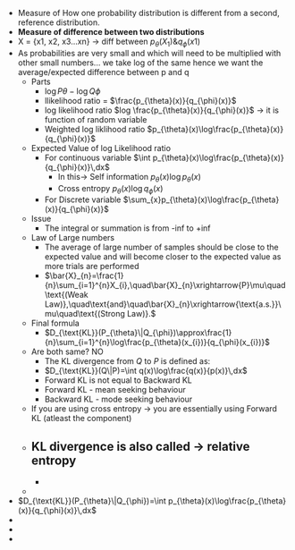 - Measure of How one probability distribution is different from a second, reference distribution.
- **Measure of difference between two distributions**
- X = {x1, x2, x3...xn} -> diff between $p_{\theta}\left(X_1\right)\&q_{\phi}\left(x1\right)$
- As probabilities are very small and which will need to be multiplied with other small numbers... we take log of the same hence we want the average/expected difference between p and q
	- Parts
		- $\log P\theta-\log Q\phi$
		- llikelihood ratio = $\frac{p_{\theta}(x)}{q_{\phi}(x)}$
		- log likelihood ratio $log \frac{p_{\theta}(x)}{q_{\phi}(x)}$ -> it is function of random variable
		- Weighted log liklihood ratio $p_{\theta}(x)\log\frac{p_{\theta}(x)}{q_{\phi}(x)}$
	- Expected Value of log Likelihood ratio
		- For continuous variable $\int p_{\theta}(x)\log\frac{p_{\theta}(x)}{q_{\phi}(x)}\,dx$
			- In this-> Self information $p_{\theta}(x)\log p_{\theta}(x)$
			- Cross entropy $p_{\theta}(x)\log q_{\phi}(x)$
		- For Discrete variable $\sum_{x}p_{\theta}(x)\log\frac{p_{\theta}(x)}{q_{\phi}(x)}$
	- Issue
		- The integral or summation is from -inf to +inf
	- Law of Large numbers
		- The average of large number of samples should be close to the expected value and will become closer to the expected value as more trials are performed
		- $\bar{X}_{n}=\frac{1}{n}\sum_{i=1}^{n}X_{i},\quad\bar{X}_{n}\xrightarrow{P}\mu\quad\text{(Weak Law)},\quad\text{and}\quad\bar{X}_{n}\xrightarrow{\text{a.s.}}\mu\quad\text{(Strong Law)}.$
	- Final formula
		- $D_{\text{KL}}(P_{\theta}\|Q_{\phi})\approx\frac{1}{n}\sum_{i=1}^{n}\log\frac{p_{\theta}(x_{i})}{q_{\phi}(x_{i})}$
	- Are both same? NO
		- The KL divergence from $Q$ to $P$ is defined as:
		- $D_{\text{KL}}(Q\|P)=\int q(x)\log\frac{q(x)}{p(x)}\,dx$
		- Forward KL is not equal to Backward KL
		- Forward KL - mean seeking behaviour
		- Backward KL - mode seeking behaviour
	- If you are using cross entropy -> you are essentially using Forward KL (atleast the component)
	- KL divergence is also called -> relative entropy
		-
		-
	-
- $D_{\text{KL}}(P_{\theta}\|Q_{\phi})=\int p_{\theta}(x)\log\frac{p_{\theta}(x)}{q_{\phi}(x)}\,dx$
-
-
-